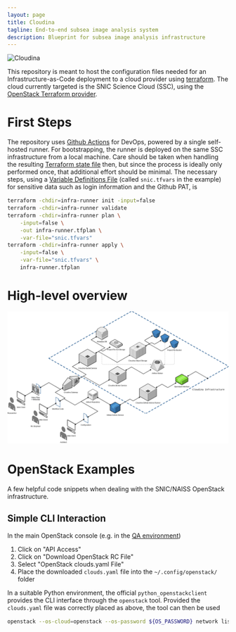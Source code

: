 ```yaml
---
layout: page
title: Cloudina
tagline: End-to-end subsea image analysis system
description: Blueprint for subsea image analysis infrastructure
---
```

![Cloudina](https://raw.githubusercontent.com/ocean-data-factory-sweden/kso-infra/feature/add-logo/docs/logo.png?token=GHSAT0AAAAAACHHEYG2DGHK5PVMVL7RQTZMZHYYRYQ)

This repository is meant to host the configuration files needed for an
Infrastructure-as-Code deployment to a cloud provider using
[terraform](https://www.terraform.io/intro).
The cloud currently targeted is the SNIC Science Cloud (SSC), using the
[OpenStack Terraform
provider](https://registry.terraform.io/providers/terraform-provider-openstack/openstack/latest).


# First Steps

The repository uses [Github Actions](https://docs.github.com/en/actions) for
DevOps, powered by a single self-hosted runner. For bootstrapping, the runner
is deployed on the same SSC infrastructure from a local machine. Care should be
taken when handling the resulting [Terraform state
file](https://www.terraform.io/language/state) then, but since the process is
ideally only performed once, that additional effort should be minimal. The
necessary steps, using a [Variable Definitions
File](https://www.terraform.io/language/values/variables#variable-definitions-tfvars-files)
(called `snic.tfvars` in the example) for sensitive data such as login
information and the Github PAT, is

```bash
terraform -chdir=infra-runner init -input=false
terraform -chdir=infra-runner validate
terraform -chdir=infra-runner plan \
    -input=false \
    -out infra-runner.tfplan \
    -var-file="snic.tfvars"
terraform -chdir=infra-runner apply \
    -input=false \
    -var-file="snic.tfvars" \
    infra-runner.tfplan
```

# High-level overview

![Infrastructure overview](./assets/img/cloudina_infrastructure_overview.png)


# OpenStack Examples

A few helpful code snippets when dealing with the SNIC/NAISS OpenStack infrastructure.

## Simple CLI Interaction

In the main OpenStack console (e.g. in the [QA environment](https://east-1.cloud.snic.se))

1. Click on "API Access"
1. Click on "Download OpenStack RC File"
1. Select "OpenStack clouds.yaml File"
1. Place the downloaded `clouds.yaml` file into the `~/.config/openstack/` folder

In a suitable Python environment, the official `python_openstackclient`
provides the CLI interface through the `openstack` tool. Provided the
`clouds.yaml` file was correctly placed as above, the tool can then be used

```bash
openstack --os-cloud=openstack --os-password ${OS_PASSWORD} network list
```

